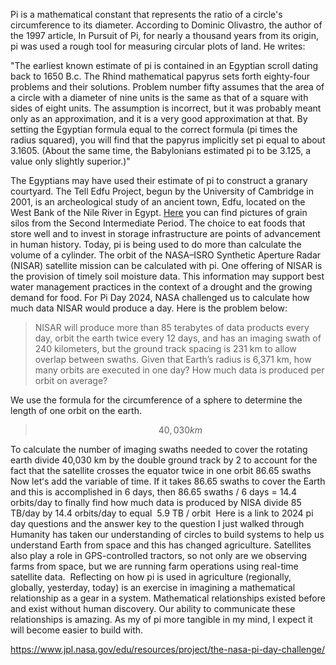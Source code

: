 
Pi is a mathematical constant that represents the ratio of a circle's circumference to its diameter. According to Dominic Olivastro, the author of the 1997 article, In Pursuit of Pi, for nearly a thousand years from its origin, pi was used a rough tool for measuring circular plots of land. He writes:

"The earliest known estimate of pi is contained in an Egyptian scroll dating back to 1650 B.c. The Rhind mathematical papyrus sets forth eighty-four problems and their solutions. Problem number fifty assumes that the area of a circle with a diameter of nine units is the same as that of a square with sides of eight units. The assumption is incorrect, but it was probably meant only as an approximation, and it is a very good approximation at that. By setting the Egyptian formula equal to the correct formula (pi times the radius squared), you will find that the papyrus implicitly set pi equal to about 3.1605. (About the same time, the
Babylonians estimated pi to be 3.125, a value only slightly superior.)"

The Egyptians may have used their estimate of pi to construct a granary courtyard. The Tell Edfu Project, begun by the University of Cambridge in 2001, is an archeological study of an ancient town, Edfu, located on the West Bank of the Nile River in Egypt. [Here](https://whitelevy.fas.harvard.edu/tell-edfu-excavations-governor’s-residence-late-middle-kingdom-and-granary-court-second) you can find pictures of grain silos from the Second Intermediate Period. 
The choice to eat foods that store well and to invest in storage infrastructure are points of advancement in human history. Today, pi is being used to do more than calculate the volume of a cylinder. The orbit of the NASA–ISRO Synthetic Aperture Radar (NISAR) satellite mission can be calculated with pi. One offering of NISAR is the provision of timely soil moisture data. This information may support best water management practices in the context of a drought and the growing demand for food. For Pi Day 2024, NASA challenged us to calculate how much data NISAR would produce a day. Here is the problem below:

> NISAR will produce more than 85 terabytes of data products every day, orbit the earth twice every 12 days, and has an imaging swath of 240 kilometers, but the ground track spacing is 231 km to allow overlap between swaths. Given that Earth’s radius is 6,371 km, how many orbits are executed in one day? How much data is produced per orbit on average?

We use the formula for the circumference of a sphere to determine the length of one orbit on the earth.

>$$40,030 km$$

To calculate the number of imaging swaths needed to cover the rotating earth divide 40,030 km by the double ground track by 2 to account for the fact that the satellite crosses the equator twice in one orbit
86.65 swaths
Now letʻs add the variable of time. If it takes 86.65 swaths to cover the Earth and this is accomplished in 6 days, then
86.65 swaths / 6 days = 14.4 orbits/day
to finally find how much data is produced by NISA divide 85 TB/day by 14.4 orbits/day to equal 
5.9 TB / orbit 
Here is a link to 2024 pi day questions and the answer key to the question I just walked through
Humanity has taken our understanding of circles to build systems to help us understand Earth from space and this has changed agriculture. Satellites also play a role in GPS-controlled tractors, so not only are we observing farms from space, but we are running farm operations using real-time satellite data. 
Reflecting on how pi is used in agriculture (regionally, globally, yesterday, today) is an exercise in imagining a mathematical relationship as a gear in a system. Mathematical relationships existed before and exist without human discovery. Our ability to communicate these relationships is amazing. As my of pi more tangible in my mind, I expect it will become easier to build with. 

https://www.jpl.nasa.gov/edu/resources/project/the-nasa-pi-day-challenge/
